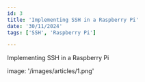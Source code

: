 ```yaml
---
id: 3
title: 'Implementing SSH in a Raspberry Pi'
date: '30/11/2024'
tags: ['SSH', 'Raspberry Pi']

---
```


Implementing SSH in a Raspberry Pi

image: '/images/articles/1.png'